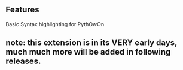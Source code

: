 ## Features

Basic Syntax highlighting for PythOwOn

## note: this extension is in its VERY early days, much much more will be added in following releases. 